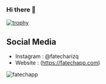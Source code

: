 ### Hi there 👋

<!--
**Fatechapp/Fatechapp** is a ✨ _special_ ✨ repository because its `README.md` (this file) appears on your GitHub profile.

Here are some ideas to get you started:

- 🔭 I’m currently working on ...
- 🌱 I’m currently learning ...
- 👯 I’m looking to collaborate on ...
- 🤔 I’m looking for help with ...
- 💬 Ask me about ...
- 📫 How to reach me: ...
- 😄 Pronouns: ...
- ⚡ Fun fact: ...
-->

[![trophy](https://github-profile-trophy.vercel.app/?username=Fatechapp)](https://github.com/Fatechapp/github-profile-trophy)

## Social Media
- Instagram  : @fatecharizq
- Website    : (https://fatechapp.com)

<p><img align="center" src="https://github-readme-streak-stats.herokuapp.com/?user=fatechapp&" alt="fatechapp" /></p>
